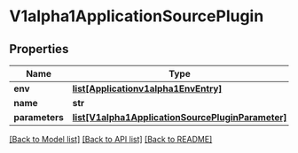 # V1alpha1ApplicationSourcePlugin

## Properties
Name | Type | Description | Notes
------------ | ------------- | ------------- | -------------
**env** | [**list[Applicationv1alpha1EnvEntry]**](Applicationv1alpha1EnvEntry.md) |  | [optional] 
**name** | **str** |  | [optional] 
**parameters** | [**list[V1alpha1ApplicationSourcePluginParameter]**](V1alpha1ApplicationSourcePluginParameter.md) |  | [optional] 

[[Back to Model list]](../README.md#documentation-for-models) [[Back to API list]](../README.md#documentation-for-api-endpoints) [[Back to README]](../README.md)


